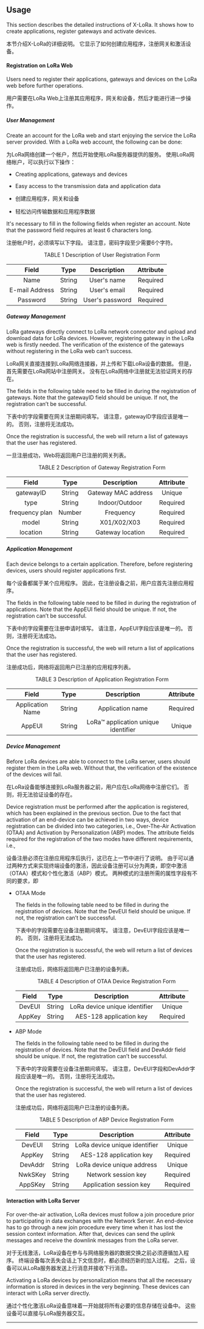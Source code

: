 ## Usage

This section describes the detailed instructions of X-LoRa. It shows how to create applications, register gateways and activate devices.

本节介绍X-LoRa的详细说明。 它显示了如何创建应用程序，注册网关和激活设备。

#### Registration on LoRa Web

Users need to register their applications, gateways and devices on the LoRa web before further operations.

用户需要在LoRa Web上注册其应用程序，网关和设备，然后才能进行进一步操作。

##### User Management

Create an account for the LoRa web and start enjoying the service the LoRa server provided. With a LoRa web account, the following can be done:

为LoRa网络创建一个帐户，然后开始使用LoRa服务器提供的服务。 使用LoRa网络帐户，可以执行以下操作：

* Creating applications, gateways and devices
* Easy access to the transmission data and application data

* 创建应用程序，网关和设备
* 轻松访问传输数据和应用程序数据

It's necessary to fill in the following fields when register an account. Note that the password field requires at least 6 characters long.

注册帐户时，必须填写以下字段。 请注意，密码字段至少需要6个字符。

<center>TABLE 1 Description of User Registration Form</center>

|     Field      |  Type  |   Description   | Attribute |
| :------------: | :----: | :-------------: | :-------: |
|      Name      | String |   User's name   | Required  |
| E-mail Address | String |  User's email   | Required  |
|    Password    | String | User's password | Required  |

##### Gateway Management

LoRa gateways directly connect to LoRa network connector and upload and download data for LoRa devices. However, registering gateway in the LoRa web is firstly needed. The verification of the existence of the gateways without registering in the LoRa web can’t success.

LoRa网关直接连接到LoRa网络连接器，并上传和下载LoRa设备的数据。 但是，首先需要在LoRa网站中注册网关。 没有在LoRa网络中注册就无法验证网关的存在。

The fields in the following table need to be filled in during the registration of gateways. Note that the gatewayID field should be unique. If not, the registration can’t be successful.

下表中的字段需要在网关注册期间填写。 请注意，gatewayID字段应该是唯一的。 否则，注册将无法成功。

Once the registration is successful, the web will return a list of gateways that the user has registered.

一旦注册成功，Web将返回用户已注册的网关列表。

<center>TABLE 2 Description of Gateway Registration Form</center>

|     Field      |  Type  |     Description     | Attribute |
| :------------: | :----: | :-----------------: | :-------: |
|   gatewayID    | String | Gateway MAC address |  Unique   |
|      type      | String |   Indoor/Outdoor    | Required  |
| frequency plan | Number |      Frequency      | Required  |
|     model      | String |     X01/X02/X03     | Required  |
|    location    | String |  Gateway location   | Required  |

##### Application Management

Each device belongs to a certain application. Therefore, before registering devices, users should register applications first.

每个设备都属于某个应用程序。 因此，在注册设备之前，用户应首先注册应用程序。

The fields in the following table need to be filled in during the registration of applications. Note that the AppEUI field should be unique. If not, the registration can’t be successful.

下表中的字段需要在注册申请时填写。 请注意，AppEUI字段应该是唯一的。 否则，注册将无法成功。

Once the registration is successful, the web will return a list of applications that the user has registered.

注册成功后，网络将返回用户已注册的应用程序列表。

<center>TABLE 3 Description of Application Registration Form</center>

|      Field       |  Type  |            Description             | Attribute |
| :--------------: | :----: | :--------------------------------: | :-------: |
| Application Name | String |          Application name          | Required  |
|      AppEUI      | String | LoRa™ application unique identifier |  Unique   |

##### Device Management

Before LoRa devices are able to connect to the LoRa server, users should register them in the LoRa web. Without that, the verification of the existence of the devices will fail.

在LoRa设备能够连接到LoRa服务器之前，用户应在LoRa网络中注册它们。 否则，将无法验证设备的存在。

Device registration must be performed after the application is registered, which has been explained in the previous section. Due to the fact that activation of an end-device can be achieved in two ways, device registration can be divided into two categories, i.e., Over-The-Air Activation (OTAA) and Activation by Personalization (ABP) modes. The attribute fields required for the registration of the two modes have different requirements, i.e.,

设备注册必须在注册应用程序后执行，这已在上一节中进行了说明。 由于可以通过两种方式来实现终端设备的激活，因此设备注册可以分为两类，即空中激活（OTAA）模式和个性化激活（ABP）模式。 两种模式的注册所需的属性字段有不同的要求，即

* OTAA Mode

  The fields in the following table need to be filled in during the registration of devices. Note that the DevEUI field should be unique. If not, the registration can’t be successful.

  下表中的字段需要在设备注册期间填写。 请注意，DevEUI字段应该是唯一的。 否则，注册将无法成功。

  Once the registration is successful, the web will return a list of devices that the user has registered.

  注册成功后，网络将返回用户已注册的设备列表。

  <center>TABLE 4 Description of OTAA Device Registration Form</center>

  | Field  |  Type  |          Description          | Attribute |
  | :----: | :----: | :---------------------------: | :-------: |
  | DevEUI | String | LoRa device unique identifier |  Unique   |
  | AppKey | String |    AES-128 application key    | Required  |

* ABP Mode

  The fields in the following table need to be filled in during the registration of devices. Note that the DevEUI field and DevAddr field should be unique. If not, the registration can’t be successful.

  下表中的字段需要在设备注册期间填写。 请注意，DevEUI字段和DevAddr字段应该是唯一的。 否则，注册将无法成功。

  Once the registration is successful, the web will return a list of devices that the user has registered.

  注册成功后，网络将返回用户已注册的设备列表。

  <center>TABLE 5 Description of ABP Device Registration Form</center>

  |  Field  |  Type  |          Description          | Attribute |
  | :-----: | :----: | :---------------------------: | :-------: |
  | DevEUI  | String | LoRa device unique identifier |  Unique   |
  | AppKey  | String |    AES-128 application key    | Required  |
  | DevAddr | String |  LoRa device unique address   |  Unique   |
  | NwkSKey | String |      Network session key      | Required  |
  | AppSKey | String |    Application session key    | Required  |

#### Interaction with LoRa Server
For over-the-air activation, LoRa devices must follow a join procedure prior to participating in data exchanges with the Network Server. An end-device has to go through a new join procedure every time when it has lost the session context information. After that, devices can send the uplink messages and receive the downlink messages from the LoRa server.

对于无线激活，LoRa设备在参与与网络服务器的数据交换之前必须遵循加入程序。 终端设备每次丢失会话上下文信息时，都必须经历新的加入过程。 之后，设备可以从LoRa服务器发送上行消息并接收下行消息。

Activating a LoRa devices by personalization means that all the necessary information is stored in devices in the very beginning. These devices can interact with LoRa server directly.

通过个性化激活LoRa设备意味着一开始就将所有必要的信息存储在设备中。 这些设备可以直接与LoRa服务器交互。

---